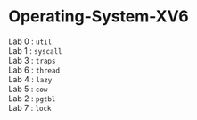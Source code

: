 # Operating-System-XV6
Lab 0 : `util`  
Lab 1 : `syscall`  
Lab 3 : `traps`  
Lab 6 : `thread`  
Lab 4 : `lazy`  
Lab 5 : `cow`  
Lab 2 : `pgtbl`  
Lab 7 : `lock`  

